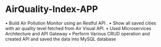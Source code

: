 # AirQuality-Index-APP
• Build Air Pollution Monitor using an Restful API . • Show all saved cities with air quality level fetched from Air Visual API. • Used Microservices Architecture and API Gateway • Perform Various CRUD operation and created API and saved the data into MySQL database
